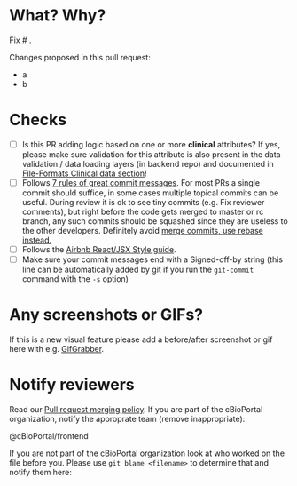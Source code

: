 # What? Why?
Fix # .

Changes proposed in this pull request:
- a
- b

# Checks
- [ ] Is this PR adding logic based on one or more **clinical** attributes? If yes, please make sure validation for this attribute is also present in the data validation / data loading layers (in backend repo) and documented in [File-Formats Clinical data section](https://github.com/cBioPortal/cbioportal/blob/master/docs/File-Formats.md#clinical-data)!
- [ ] Follows [7 rules of great commit messages](http://chris.beams.io/posts/git-commit/). For most PRs a single commit should suffice, in some cases multiple topical commits can be useful. During review it is ok to see tiny commits (e.g. Fix reviewer comments), but right before the code gets merged to master or rc branch, any such commits should be squashed since they are useless to the other developers. Definitely avoid [merge commits, use rebase instead.](http://nathanleclaire.com/blog/2014/09/14/dont-be-scared-of-git-rebase/)
- [ ] Follows the [Airbnb React/JSX Style guide](https://github.com/airbnb/javascript/tree/master/react).
- [ ] Make sure your commit messages end with a Signed-off-by string (this line
  can be automatically added by git if you run the `git-commit` command with
  the `-s` option)

# Any screenshots or GIFs?
If this is a new visual feature please add a before/after screenshot or gif
here with e.g. [GifGrabber](http://www.gifgrabber.com/).

# Notify reviewers
Read our [Pull request merging
policy](../CONTRIBUTING.md#pull-request-merging-policy). If you are part of the
cBioPortal organization, notify the approprate team (remove inappropriate):

@cBioPortal/frontend

If you are not part of the cBioPortal organization look at who worked on the
file before you. Please use `git blame <filename>` to determine that
and notify them here:
